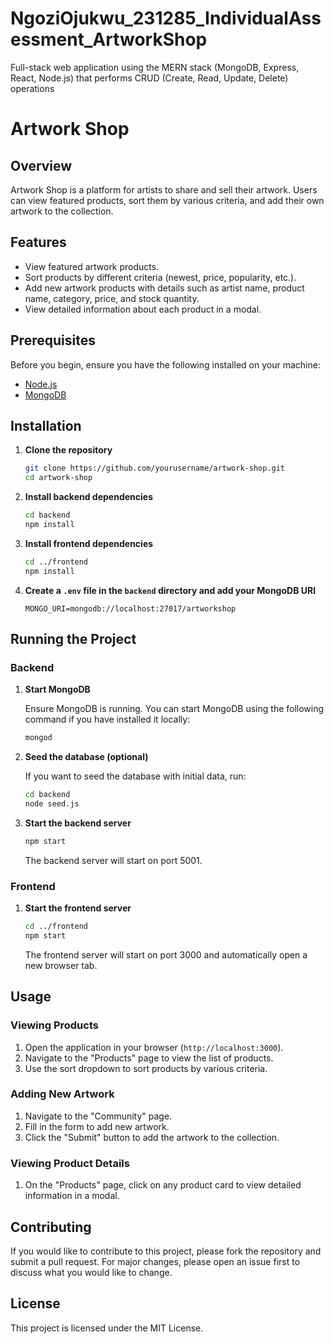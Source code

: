 # NgoziOjukwu_231285_IndividualAssessment_ArtworkShop
 Full-stack web application using the MERN stack (MongoDB, Express, React, Node.js) that performs CRUD (Create, Read, Update, Delete) operations

 # Artwork Shop

## Overview

Artwork Shop is a platform for artists to share and sell their artwork. Users can view featured products, sort them by various criteria, and add their own artwork to the collection.

## Features

- View featured artwork products.
- Sort products by different criteria (newest, price, popularity, etc.).
- Add new artwork products with details such as artist name, product name, category, price, and stock quantity.
- View detailed information about each product in a modal.

## Prerequisites

Before you begin, ensure you have the following installed on your machine:

- [Node.js](https://nodejs.org/en/download/)
- [MongoDB](https://www.mongodb.com/try/download/community)

## Installation

1. **Clone the repository**

    ```bash
    git clone https://github.com/yourusername/artwork-shop.git
    cd artwork-shop
    ```

2. **Install backend dependencies**

    ```bash
    cd backend
    npm install
    ```

3. **Install frontend dependencies**

    ```bash
    cd ../frontend
    npm install
    ```

4. **Create a `.env` file in the `backend` directory and add your MongoDB URI**

    ```
    MONGO_URI=mongodb://localhost:27017/artworkshop
    ```

## Running the Project

### Backend

1. **Start MongoDB**

    Ensure MongoDB is running. You can start MongoDB using the following command if you have installed it locally:

    ```bash
    mongod
    ```

2. **Seed the database (optional)**

    If you want to seed the database with initial data, run:

    ```bash
    cd backend
    node seed.js
    ```

3. **Start the backend server**

    ```bash
    npm start
    ```

    The backend server will start on port 5001.

### Frontend

1. **Start the frontend server**

    ```bash
    cd ../frontend
    npm start
    ```

    The frontend server will start on port 3000 and automatically open a new browser tab.

## Usage

### Viewing Products

1. Open the application in your browser (`http://localhost:3000`).
2. Navigate to the "Products" page to view the list of products.
3. Use the sort dropdown to sort products by various criteria.

### Adding New Artwork

1. Navigate to the "Community" page.
2. Fill in the form to add new artwork.
3. Click the "Submit" button to add the artwork to the collection.

### Viewing Product Details

1. On the "Products" page, click on any product card to view detailed information in a modal.

## Contributing

If you would like to contribute to this project, please fork the repository and submit a pull request. For major changes, please open an issue first to discuss what you would like to change.

## License

This project is licensed under the MIT License.


